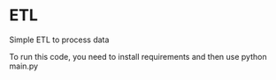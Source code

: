 # ETL
Simple ETL to process data

To run this code, you need to install requirements and then use python main.py
